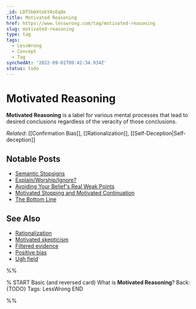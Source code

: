 ```yaml
---
_id: LDTSbmXtokYAsEq8e
title: Motivated Reasoning
href: https://www.lesswrong.com/tag/motivated-reasoning
slug: motivated-reasoning
type: tag
tags:
  - LessWrong
  - Concept
  - Tag
synchedAt: '2022-09-01T09:42:34.934Z'
status: todo
---
```


# Motivated Reasoning

**Motivated Reasoning** is a label for various mental processes that lead to desired conclusions regardless of the veracity of those conclusions.

*Related*: [[Confirmation Bias]], [[Rationalization]], [[Self-Deception|Self-deception]] 

## Notable Posts

- [Semantic Stopsigns](https://lessestwrong.com/lw/it/semantic_stopsigns/)
- [Explain/Worship/Ignore?](https://lessestwrong.com/lw/j2/explainworshipignore/)
- [Avoiding Your Belief's Real Weak Points](https://lessestwrong.com/lw/jy/avoiding_your_beliefs_real_weak_points/)
- [Motivated Stopping and Motivated Continuation](https://lessestwrong.com/lw/km/motivated_stopping_and_motivated_continuation/)
- [The Bottom Line](https://lesswrong.com/lw/js/the_bottom_line/)

## See Also

- [Rationalization](https://lessestwrong.com/tag/rationalization)
- [Motivated skepticism](https://lessestwrong.com/tag/motivated-skepticism)
- [Filtered evidence](https://lessestwrong.com/tag/filtered-evidence)
- [Positive bias](https://lessestwrong.com/tag/confirmation-bias)
- [Ugh field](https://lessestwrong.com/tag/aversion-ugh-fields)


%%

% START
Basic (and reversed card)
What is **Motivated Reasoning**?
Back: {TODO}
Tags: LessWrong
END
<!--ID: 1663156976156-->


%%
	
